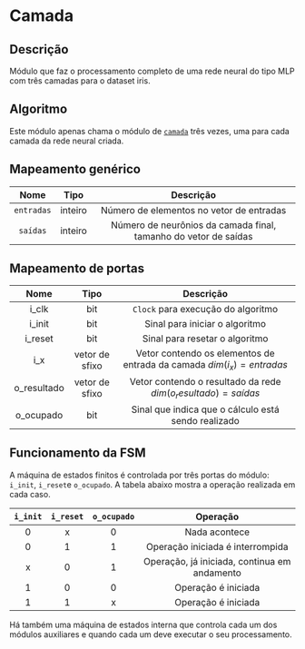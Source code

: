 # Camada

## Descrição

Módulo que faz o processamento completo de uma rede neural do tipo MLP com três camadas para o dataset iris.

## Algoritmo

Este módulo apenas chama o módulo de [`camada`](../camada/README.md) três vezes, uma para cada camada da rede neural criada.

## Mapeamento genérico

|        **Nome**         | **Tipo** |              **Descrição**               |
|:-----------------------:|:--------:|:----------------------------------------:|
| `entradas` |  inteiro | Número de elementos no vetor de entradas |
| `saídas`   | inteiro  | Número de neurônios da camada final, tamanho do vetor de saídas|

## Mapeamento de portas

|   **Nome**  |      **Tipo**      |              **Descrição**              |
|:-----------:|:------------------:|:---------------------------------------:|
| i_clk | bit | `Clock` para execução do algoritmo |
| i_init | bit |  Sinal para iniciar o algoritmo |
| i_reset | bit |  Sinal para resetar o algoritmo |
| i_x | vetor de sfixo | Vetor contendo os elementos de entrada da camada $dim(i_x) = entradas$ |
| o_resultado | vetor de sfixo | Vetor contendo o resultado da rede $dim(o_resultado) = saídas$ |
| o_ocupado | bit | Sinal que indica que o cálculo está sendo realizado |

## Funcionamento da FSM
A máquina de estados finitos é controlada por três portas do módulo: `i_init`, `i_reset`e `o_ocupado`. A
tabela abaixo mostra a operação realizada em cada caso.

|   `i_init`   |   `i_reset`   |   `o_ocupado`   |                 **Operação**                 |
|:------------:|:-------------:|:---------------:|:--------------------------------------------:|
|       0      |       x       |        0        |                 Nada acontece                |
|       0      |       1       |        1        |       Operação iniciada é interrompida       |
|       x      |       0       |        1        | Operação, já iniciada, continua em andamento |
|       1      |       0       |        0        |              Operação é iniciada             |
|       1      |       1       |        x        |              Operação é iniciada             |

Há também uma máquina de estados interna que controla cada um dos módulos auxiliares e quando cada um deve executar o seu processamento.